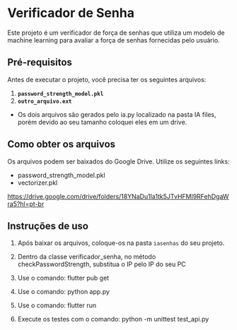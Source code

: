 # Verificador de Senha

Este projeto é um verificador de força de senhas que utiliza um modelo de machine learning para avaliar a força de senhas fornecidas pelo usuário.

## Pré-requisitos

Antes de executar o projeto, você precisa ter os seguintes arquivos:

1. **`password_strength_model.pkl`** 
2. **`outro_arquivo.ext`** 

- Os dois arquivos são gerados pelo ia.py localizado na pasta IA files, porém devido ao seu tamanho coloquei eles em um drive.

## Como obter os arquivos

Os arquivos podem ser baixados do Google Drive. Utilize os seguintes links:

- password_strength_model.pkl
- vectorizer.pkl

https://drive.google.com/drive/folders/18YNaDu1la1tk5JTvHFMl9RFehDgaWra5?hl=pt-br

## Instruções de uso

1. Após baixar os arquivos, coloque-os na pasta `iasenhas` do seu projeto.

2. Dentro da classe verificador_senha, no método checkPasswordStrength, substitua o IP pelo IP do seu PC

3. Use o comando: flutter pub get

4. Use o comando: python app.py

5. Use o comando: flutter run

6. Execute os testes com o comando: python -m unittest test_api.py 


